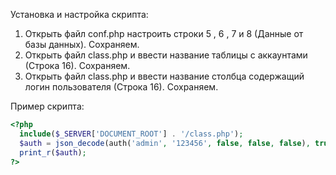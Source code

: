 Установка и настройка скрипта:
1) Открыть файл conf.php настроить строки 5 , 6 , 7 и 8 (Данные от базы данных). Сохраняем.
2) Открыть файл class.php и ввести название таблицы с аккаунтами (Строка 16). Сохраняем.
3) Открыть файл class.php и ввести название столбца содержащий логин пользователя (Строка 16). Сохраняем.

Пример скрипта:
```php
<?php
  include($_SERVER['DOCUMENT_ROOT'] . '/class.php');
  $auth = json_decode(auth('admin', '123456', false, false, false), true);
  print_r($auth);
?>
```
